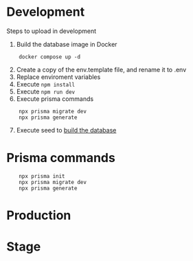 # Development
Steps to upload in development

1. Build the database image in Docker
```
    docker compose up -d
```

2. Create a copy of the env.template file, and rename it to .env
3. Replace enviroment variables
4. Execute ``` npm install ```
5. Execute ``` npm run dev ```
6. Execute prisma commands 
```
    npx prisma migrate dev  
    npx prisma generate
```
7. Execute seed to [build the database](localhost:3000/api/seed)

# Prisma commands
```
    npx prisma init
    npx prisma migrate dev
    npx prisma generate
```

# Production

# Stage